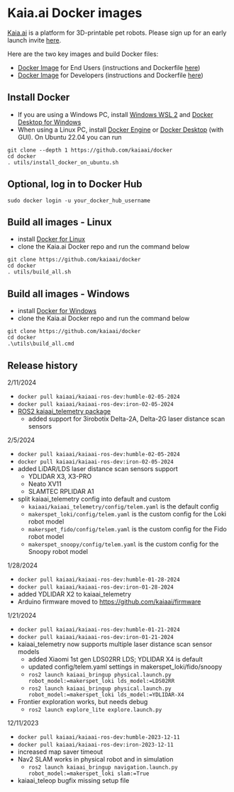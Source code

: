 # Kaia.ai Docker images

[Kaia.ai](https://kaiaai) is a platform for 3D-printable pet robots. Please sign up for an early launch invite [here](https://remake.ai).

Here are the two key images and build Docker files:
- [Docker Image](https://hub.docker.com/r/kaiaai/kaiaai-ros) for End Users (instructions and Dockerfile [here](https://github.com/kaiaai/docker/tree/main/kaiaai-ros))
- [Docker Image](https://hub.docker.com/r/kaiaai/kaiaai-ros-dev) for Developers (instructions and Dockerfile [here](https://github.com/kaiaai/docker/tree/main/kaiaai-ros-dev))

## Install Docker
- If you are using a Windows PC, install [Windows WSL 2](https://learn.microsoft.com/en-us/windows/wsl/install)
and [Docker Desktop for Windows](https://docs.docker.com/desktop/install/windows-install/)
- When using a Linux PC, install [Docker Engine](https://docs.docker.com/engine/install/ubuntu/) or
[Docker Desktop](https://docs.docker.com/desktop/install/linux-install/) (with GUI).
On Ubuntu 22.04 you can run
```
git clone --depth 1 https://github.com/kaiaai/docker
cd docker
. utils/install_docker_on_ubuntu.sh
```

## Optional, log in to Docker Hub
```
sudo docker login -u your_docker_hub_username
```

## Build all images - Linux
- install [Docker for Linux](https://docs.docker.com/engine/install/ubuntu/)
- clone the Kaia.ai Docker repo and run the command below
```
git clone https://github.com/kaiaai/docker
cd docker
. utils/build_all.sh
```

## Build all images - Windows
- install [Docker for Windows](https://docs.docker.com/desktop/install/windows-install/)
- clone the Kaia.ai Docker repo and run the command below
```
git clone https://github.com/kaiaai/docker
cd docker
.\utils\build_all.cmd
```
## Release history
2/11/2024
- `docker pull kaiaai/kaiaai-ros-dev:humble-02-05-2024`
- `docker pull kaiaai/kaiaai-ros-dev:iron-02-05-2024`
- [ROS2 kaiaai_telemetry package](https://github.com/kaiaai/kaiaai)
  - added support for 3irobotix Delta-2A, Delta-2G laser distance scan sensors

2/5/2024
- `docker pull kaiaai/kaiaai-ros-dev:humble-02-05-2024`
- `docker pull kaiaai/kaiaai-ros-dev:iron-02-05-2024`
- added LiDAR/LDS laser distance scan sensors support
  - YDLIDAR X3, X3-PRO
  - Neato XV11
  - SLAMTEC RPLIDAR A1
- split kaiaai_telemetry config into default and custom
  - `kaiaai/kaiaai_telemetry/config/telem.yaml` is the default config
  - `makerspet_loki/config/telem.yaml` is the custom config for the Loki robot model
  - `makerspet_fido/config/telem.yaml` is the custom config for the Fido robot model
  - `makerspet_snoopy/config/telem.yaml` is the custom config for the Snoopy robot model

1/28/2024
- `docker pull kaiaai/kaiaai-ros-dev:humble-01-28-2024`
- `docker pull kaiaai/kaiaai-ros-dev:iron-01-28-2024`
- added YDLIDAR X2 to kaiaai_telemetry
- Arduino firmware moved to https://github.com/kaiaai/firmware

1/21/2024
- `docker pull kaiaai/kaiaai-ros-dev:humble-01-21-2024`
- `docker pull kaiaai/kaiaai-ros-dev:iron-01-21-2024`
- kaiaai_telemetry now supports multiple laser distance scan sensor models
  - added Xiaomi 1st gen LDS02RR LDS; YDLIDAR X4 is default
  - updated config/telem.yaml settings in makerspet_loki/fido/snoopy
  - `ros2 launch kaiaai_bringup physical.launch.py robot_model:=makerspet_loki lds_model:=LDS02RR`
  - `ros2 launch kaiaai_bringup physical.launch.py robot_model:=makerspet_loki lds_model:=YDLIDAR-X4`
- Frontier exploration works, but needs debug
  - `ros2 launch explore_lite explore.launch.py`

12/11/2023
- `docker pull kaiaai/kaiaai-ros-dev:humble-2023-12-11`
- `docker pull kaiaai/kaiaai-ros-dev:iron-2023-12-11`
- increased map saver timeout
- Nav2 SLAM works in physical robot and in simulation
  - `ros2 launch kaiaai_bringup navigation.launch.py robot_model:=makerspet_loki slam:=True`
- kaiaai_teleop bugfix missing setup file
